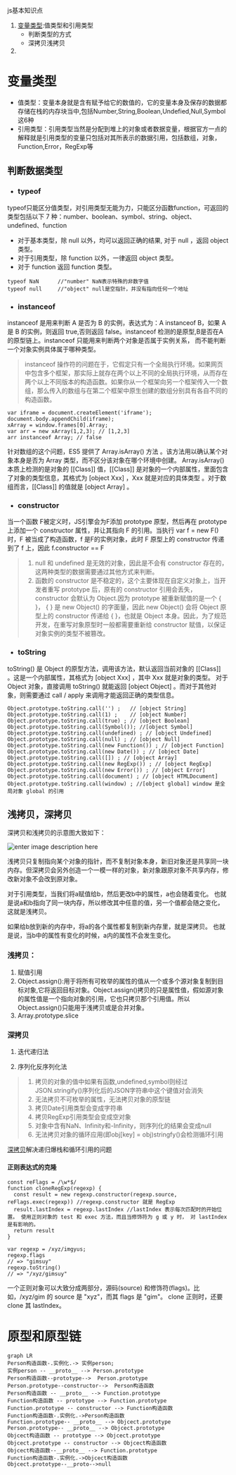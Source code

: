 js基本知识点
1. [变量类型](#变量类型):值类型和引用类型
    - 判断类型的方式
    - 深拷贝浅拷贝
2. 

# 变量类型 
-  值类型：变量本身就是含有赋予给它的数值的，它的变量本身及保存的数据都存储在栈的内存块当中,包括Number,String,Boolean,Undefied,Null,Symbol这6种
- 引用类型：引用类型当然是分配到堆上的对象或者数据变量，根据官方一点的解释就是引用类型的变量只包括对其所表示的数据引用，包括数组，对象，Function,Error，RegExp等

## 判断数据类型
- ### typeof
typeof只能区分值类型，对引用类型无能为力，只能区分函数function，可返回的类型包括以下 7 种：number、boolean、symbol、string、object、undefined、function 
 - 对于基本类型，除 null 以外，均可以返回正确的结果, 对于 null ，返回 object 类型。
 - 对于引用类型，除 function 以外，一律返回 object 类型。
 - 对于 function 返回  function 类型。

```
typeof NaN      //"number" NaN表示特殊的非数字值
typeof null     //"object" null是空指针，并没有指向任何一个地址
```
- ### instanceof 
instanceof 是用来判断 A 是否为 B 的实例，表达式为：A instanceof B，如果 A 是 B 的实例，则返回 true,否则返回 false。instanceof 检测的是原型,B是否在A的原型链上。instanceof 只能用来判断两个对象是否属于实例关系， 而不能判断一个对象实例具体属于哪种类型。
> instanceof 操作符的问题在于，它假定只有一个全局执行环境。如果网页中包含多个框架，那实际上就存在两个以上不同的全局执行环境，从而存在两个以上不同版本的构造函数。如果你从一个框架向另一个框架传入一个数组，那么传入的数组与在第二个框架中原生创建的数组分别具有各自不同的构造函数。


```
var iframe = document.createElement('iframe');
document.body.appendChild(iframe);
xArray = window.frames[0].Array;
var arr = new xArray(1,2,3); // [1,2,3]
arr instanceof Array; // false
```
针对数组的这个问题，ES5 提供了 Array.isArray() 方法 。该方法用以确认某个对象本身是否为 Array 类型，而不区分该对象在哪个环境中创建。
Array.isArray() 本质上检测的是对象的 [[Class]] 值，[[Class]] 是对象的一个内部属性，里面包含了对象的类型信息，其格式为 [object Xxx] ，Xxx 就是对应的具体类型 。对于数组而言，[[Class]] 的值就是 [object Array] 。


- ### constructor
当一个函数 F被定义时，JS引擎会为F添加 prototype 原型，然后再在 prototype上添加一个 constructor 属性，并让其指向 F 的引用。当执行 var f = new F() 时，F 被当成了构造函数，f 是F的实例对象，此时 F 原型上的 constructor 传递到了 f 上，因此 f.constructor == F
> 1. null 和 undefined 是无效的对象，因此是不会有 constructor 存在的，这两种类型的数据需要通过其他方式来判断。
> 2. 函数的 constructor 是不稳定的，这个主要体现在自定义对象上，当开发者重写 prototype 后，原有的 constructor 引用会丢失，constructor 会默认为 Object.因为 prototype 被重新赋值的是一个 { }， { } 是 new Object() 的字面量，因此 new Object() 会将 Object 原型上的 constructor 传递给 { }，也就是 Object 本身。因此，为了规范开发，在重写对象原型时一般都需要重新给 constructor 赋值，以保证对象实例的类型不被篡改。
- ### toString 
toString() 是 Object 的原型方法，调用该方法，默认返回当前对象的 [[Class]] 。这是一个内部属性，其格式为 [object Xxx] ，其中 Xxx 就是对象的类型。
对于 Object 对象，直接调用 toString()  就能返回 [object Object] 。而对于其他对象，则需要通过 call / apply 来调用才能返回正确的类型信息。

```
Object.prototype.toString.call('') ;   // [object String]
Object.prototype.toString.call(1) ;    // [object Number]
Object.prototype.toString.call(true) ; // [object Boolean]
Object.prototype.toString.call(Symbol()); //[object Symbol]
Object.prototype.toString.call(undefined) ; // [object Undefined]
Object.prototype.toString.call(null) ; // [object Null]
Object.prototype.toString.call(new Function()) ; // [object Function]
Object.prototype.toString.call(new Date()) ; // [object Date]
Object.prototype.toString.call([]) ; // [object Array]
Object.prototype.toString.call(new RegExp()) ; // [object RegExp]
Object.prototype.toString.call(new Error()) ; // [object Error]
Object.prototype.toString.call(document) ; // [object HTMLDocument]
Object.prototype.toString.call(window) ; //[object global] window 是全局对象 global 的引用
```

## 浅拷贝，深拷贝
深拷贝和浅拷贝的示意图大致如下：

![enter image description here](http://www.haorooms.com/uploads/images/copysq.png)

浅拷贝只复制指向某个对象的指针，而不复制对象本身，新旧对象还是共享同一块内存。但深拷贝会另外创造一个一模一样的对象，新对象跟原对象不共享内存，修改新对象不会改到原对象。

对于引用类型，当我们将a赋值给b，然后更改b中的属性，a也会随着变化。
也就是说a和b指向了同一块内存，所以修改其中任意的值，另一个值都会随之变化，这就是浅拷贝。

如果给b放到新的内存中，将a的各个属性都复制到新内存里，就是深拷贝。
也就是说，当b中的属性有变化的时候，a内的属性不会发生变化。
### 浅拷贝：
1. 赋值引用
2. Object.assign():用于将所有可枚举的属性的值从一个或多个源对象复制到目标对象,它将返回目标对象。Object.assign()拷贝的只是属性值，假如源对象的属性值是一个指向对象的引用，它也只拷贝那个引用值。所以Object.assign()只能用于浅拷贝或是合并对象。
3. Array.prototype.slice
### 深拷贝
1. 迭代递归法

2. 序列化反序列化法
> 1. 拷贝的对象的值中如果有函数,undefined,symbol则经过JSON.stringify()序列化后的JSON字符串中这个键值对会消失
> 2. 无法拷贝不可枚举的属性，无法拷贝对象的原型链
> 3. 拷贝Date引用类型会变成字符串
> 4. 拷贝RegExp引用类型会变成空对象
> 5. 对象中含有NaN、Infinity和-Infinity，则序列化的结果会变成null
> 6. 无法拷贝对象的循环应用(即obj[key] = obj)stringfy()会检测循环引用

[深拷贝](https://juejin.im/post/5bc1ae9be51d450e8b140b0c)解决递归爆栈和循环引用的问题
#### 正则表达式的克隆 

```
const reFlags = /\w*$/
function cloneRegExp(regexp) {
  const result = new regexp.constructor(regexp.source, reFlags.exec(regexp)) //regexp.constructor 就是 RegExp
  result.lastIndex = regexp.lastIndex //lastIndex 表示每次匹配时的开始位置。 使用正则对象的 test 和 exec 方法，而且当修饰符为 g 或 y 时， 对 lastIndex 是有影响的。
  return result
}

var regexp = /xyz/imgyus;
regexp.flags
// => "gimsuy"
regexp.toString()
// => "/xyz/gimsuy"
```
一个正则对象可以大致分成两部分，源码(source) 和修饰符(flags)。比如，/xyz/gim 的 source 是 "xyz"，而其 flags 是 "gim"。
clone 正则时，还要 clone 其 lastIndex。

# 原型和原型链


```
graph LR
Person构造函数-.实例化.-> 实例person;
实例person -- __proto__ --> Person.prototype
Person构造函数--prototype-->  Person.prototype
Person.prototype--constructor-->  Person构造函数
Person构造函数 -- __proto__ --> Function.prototype
Function构造函数 -- prototype --> Function.prototype
Function.prototype -- constructor --> Function构造函数
Function构造函数-.实例化.->Person构造函数
Function.prototype-- __proto__ --> Objcect.prototype
Person.prototype-- __proto__ --> Objcect.prototype
Objcect构造函数 -- prototype --> Objcect.prototype
Objcect.prototype -- constructor --> Objcect构造函数
Objcect构造函数--__proto__ --> Function.prototype
Function构造函数-.实例化.->Objcect构造函数
Objcect.prototype--__proto-->null
```
